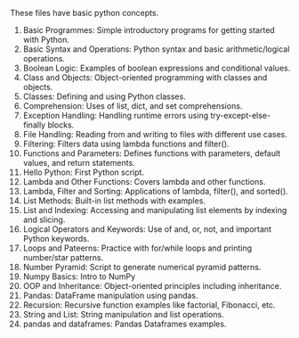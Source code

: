 These files have basic python concepts.<br>
1. Basic Programmes: Simple introductory programs for getting started with Python.<br>
2. Basic Syntax and Operations: Python syntax and basic arithmetic/logical operations. <br>
3. Boolean Logic:	Examples of boolean expressions and conditional values. <br>
4. Class and Objects: Object-oriented programming with classes and objects. <br>
5. Classes:	Defining and using Python classes. <br>
6. Comprehension: Uses of  list, dict, and set comprehensions. <br>
7. Exception Handling:	Handling runtime errors using try-except-else-finally blocks.<br>
8. File Handling:	Reading from and writing to files with different use cases. <br>
9. Filtering:	Filters data using lambda functions and filter().<br>
10. Functions and Parameters:	Defines functions with parameters, default values, and return statements.<br>
11. Hello Python: First Python script.<br>
12. Lambda and Other Functions:	Covers lambda and other functions.<br>
13. Lambda, Filter and Sorting:	Applications of lambda, filter(), and sorted().<br>
14. List Methods:	Built-in list methods with examples.<br>
15. List and Indexing:	Accessing and manipulating list elements by indexing and slicing.<br>
16. Logical Operators and Keywords:	Use of and, or, not, and important Python keywords.<br>
17. Loops and Pateerns: Practice with for/while loops and printing number/star patterns.<br>
18. Number Pyramid:	Script to generate numerical pyramid patterns.<br>
19. Numpy Basics:	Intro to NumPy<br>
20. OOP and Inheritance:	Object-oriented principles including inheritance.<br>
21. Pandas:	DataFrame manipulation using pandas.<br>
22. Recursion: Recursive function examples like factorial, Fibonacci, etc.<br>
23. String and List:	String manipulation and list operations.<br>
24. pandas and dataframes: Pandas Dataframes examples.<br>

